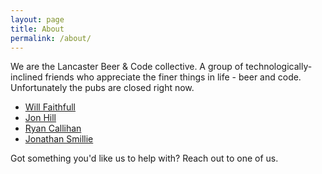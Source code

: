 ```yaml
---
layout: page
title: About
permalink: /about/
---
```


We are the Lancaster Beer & Code collective. A group of 
  technologically-inclined friends who appreciate the finer
  things in life - beer and code. Unfortunately the pubs are closed right now.

  * [Will Faithfull](https://www.linkedin.com/in/will-faithfull/)
  * [Jon Hill](https://www.linkedin.com/in/jon-hill-604764/)
  * [Ryan Callihan](https://www.linkedin.com/in/ryan-callihan/)
  * [Jonathan Smillie](https://www.linkedin.com/in/jsmillie/)

  Got something you'd like us to help with? Reach out to one of us.
